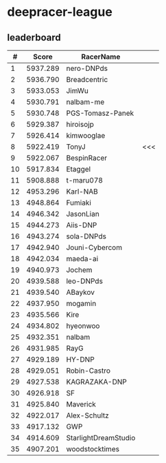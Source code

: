 # deepracer-league

## leaderboard

<!-- leaderboard -->
| # | Score | RacerName |   |
| - | ----- | --------- | - |
| 1 | 5937.289 | nero-DNPds | |
| 2 | 5936.790 | Breadcentric | |
| 3 | 5933.053 | JimWu | |
| 4 | 5930.791 | nalbam-me | |
| 5 | 5930.748 | PGS-Tomasz-Panek | |
| 6 | 5929.387 | hiroisojp | |
| 7 | 5926.414 | kimwooglae | |
| 8 | 5922.419 | TonyJ | <<< |
| 9 | 5922.067 | BespinRacer | |
| 10 | 5917.834 | Etaggel | |
| 11 | 5908.888 | t-maru078 | |
| 12 | 4953.296 | Karl-NAB | |
| 13 | 4948.864 | Fumiaki | |
| 14 | 4946.342 | JasonLian | |
| 15 | 4944.273 | Aiis-DNP | |
| 16 | 4943.274 | sola-DNPds | |
| 17 | 4942.940 | Jouni-Cybercom | |
| 18 | 4942.034 | maeda-ai | |
| 19 | 4940.973 | Jochem | |
| 20 | 4939.588 | leo-DNPds | |
| 21 | 4939.540 | ABaykov | |
| 22 | 4937.950 | mogamin | |
| 23 | 4935.566 | Kire | |
| 24 | 4934.802 | hyeonwoo | |
| 25 | 4932.351 | nalbam | |
| 26 | 4931.985 | RayG | |
| 27 | 4929.189 | HY-DNP | |
| 28 | 4929.051 | Robin-Castro | |
| 29 | 4927.538 | KAGRAZAKA-DNP | |
| 30 | 4926.918 | SF | |
| 31 | 4925.840 | Maverick | |
| 32 | 4922.017 | Alex-Schultz | |
| 33 | 4917.132 | GWP | |
| 34 | 4914.609 | StarlightDreamStudio | |
| 35 | 4907.201 | woodstocktimes | |
